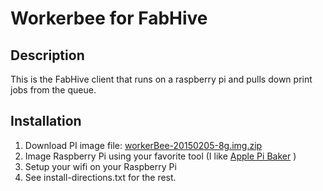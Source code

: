 # Workerbee for FabHive # 


## Description ##
This is the FabHive client that runs on a raspberry pi and pulls down print jobs from the queue.


## Installation ##
1. Download PI image file: [workerBee-20150205-8g.img.zip](https://fabhive.s3.amazonaws.com/workerBee-20150205-8g.img.zip)
2. Image Raspberry Pi using your favorite tool (I like [Apple Pi Baker](http://www.tweaking4all.com/hardware/raspberry-pi/macosx-apple-pi-baker/) )
3. Setup your wifi on your Raspberry Pi
4. See install-directions.txt for the rest.

